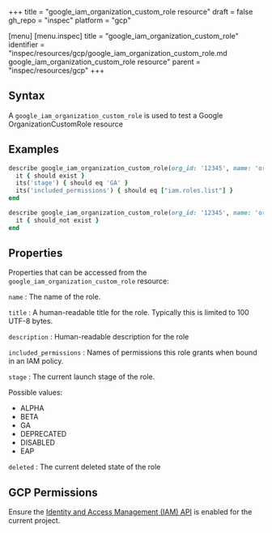 +++
title = "google_iam_organization_custom_role resource"
draft = false
gh_repo = "inspec"
platform = "gcp"

[menu]
  [menu.inspec]
    title = "google_iam_organization_custom_role"
    identifier = "inspec/resources/gcp/google_iam_organization_custom_role.md google_iam_organization_custom_role resource"
    parent = "inspec/resources/gcp"
+++

## Syntax

A `google_iam_organization_custom_role` is used to test a Google OrganizationCustomRole resource

## Examples

```ruby
describe google_iam_organization_custom_role(org_id: '12345', name: 'org-role') do
  it { should exist }
  its('stage') { should eq 'GA' }
  its('included_permissions') { should eq ["iam.roles.list"] }
end

describe google_iam_organization_custom_role(org_id: '12345', name: 'org-role', name: 'nonexistent') do
  it { should_not exist }
end
```

## Properties

Properties that can be accessed from the `google_iam_organization_custom_role` resource:

`name`
: The name of the role.

`title`
: A human-readable title for the role. Typically this is limited to 100 UTF-8 bytes.

`description`
: Human-readable description for the role

`included_permissions`
: Names of permissions this role grants when bound in an IAM policy.

`stage`
: The current launch stage of the role.

  Possible values:

  - ALPHA
  - BETA
  - GA
  - DEPRECATED
  - DISABLED
  - EAP


`deleted`
: The current deleted state of the role

## GCP Permissions

Ensure the [Identity and Access Management (IAM) API](https://console.cloud.google.com/apis/library/iam.googleapis.com/) is enabled for the current project.
